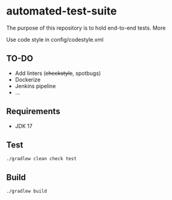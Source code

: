 # automated-test-suite

The purpose of this repository is to hold end-to-end tests. More 

Use code style in config/codestyle.xml

## TO-DO
* Add linters (~~checkstyle~~, spotbugs)
* Dockerize
* Jenkins pipeline
* ...

## Requirements
* JDK 17

## Test
`./gradlew clean check test`

## Build
`./gradlew build`
